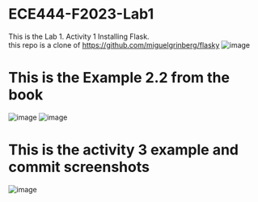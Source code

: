# ECE444-F2023-Lab1
This is the Lab 1. Activity 1 Installing Flask.<br> this repo is a clone of https://github.com/miguelgrinberg/flasky
![image](https://github.com/CesarAugusto00/ECE444-F2023-Lab1/assets/144982985/42fd1e7d-0f73-43e8-94ca-049eca53deab)
<br>
<h1>This is the Example 2.2 from the book</h1>

![image](https://github.com/CesarAugusto00/ECE444-F2023-Lab1/assets/144982985/bb5dfff0-07eb-4ae3-9b9f-46d653ca35f7)
![image](https://github.com/CesarAugusto00/ECE444-F2023-Lab1/assets/144982985/cee1c7fc-4452-486e-87ae-f6b1ebb88447)

<h1>This is the activity 3 example and commit screenshots</h1>

![image](https://github.com/CesarAugusto00/ECE444-F2023-Lab1/assets/144982985/fcc8236f-e6f4-4562-af11-2c30b58efedf)



